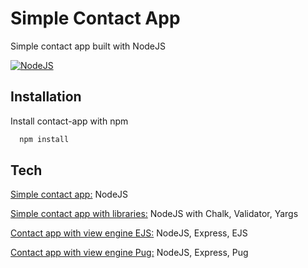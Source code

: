 # Simple Contact App

Simple contact app built with NodeJS

[![NodeJS](https://img.shields.io/badge/Node.js-339933?style=for-the-badge&logo=nodedotjs&logoColor=white)](https://nodejs.org/en)


## Installation

Install contact-app with npm

```bash
  npm install 
```
    
## Tech

[Simple contact app:](https://github.com/melanchorilla-portfolio/contact-app) NodeJS

[Simple contact app with libraries:](https://github.com/melanchorilla-portfolio/contact-app/tree/simple-libraries) NodeJS with Chalk, Validator, Yargs

[Contact app with view engine EJS:](https://github.com/melanchorilla-portfolio/contact-app/tree/express-ejs) NodeJS, Express, EJS

[Contact app with view engine Pug:](https://github.com/melanchorilla-portfolio/contact-app/tree/express-pug) NodeJS, Express, Pug
